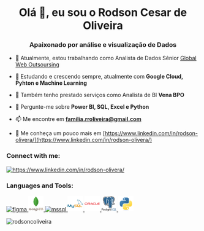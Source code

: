 <h1 align="center">Olá 👋, eu sou o Rodson Cesar de Oliveira</h1>
<h3 align="center">Apaixonado por análise e visualização de Dados</h3>

- 🔭 Atualmente, estou trabalhando como Analista de Dados Sênior [Global Web Outsoursing](https://www.globalweb.com.br/)

- 🌱 Estudando e crescendo sempre, atualmente com **Google Cloud, Pyhton e Machine Learning**

- 👯 Também tenho prestado serviços como Analista de BI **Vena BPO**

- 💬 Pergunte-me sobre **Power BI, SQL, Excel e Python**

- 📫 Me encontre em **familia.rroliveira@gmail.com**

- 📄 Me conheça um pouco mais em [https://www.linkedin.com/in/rodson-olivera/](https://www.linkedin.com/in/rodson-olivera/)

<h3 align="left">Connect with me:</h3>
<p align="left">
<a href="https://linkedin.com/in/https://www.linkedin.com/in/rodson-olivera/" target="blank"><img align="center" src="https://raw.githubusercontent.com/rahuldkjain/github-profile-readme-generator/master/src/images/icons/Social/linked-in-alt.svg" alt="https://www.linkedin.com/in/rodson-olivera/" height="30" width="40" /></a>
</p>

<h3 align="left">Languages and Tools:</h3>
<p align="left"> <a href="https://www.figma.com/" target="_blank" rel="noreferrer"> <img src="https://www.vectorlogo.zone/logos/figma/figma-icon.svg" alt="figma" width="40" height="40"/> </a> <a href="https://www.mongodb.com/" target="_blank" rel="noreferrer"> <img src="https://raw.githubusercontent.com/devicons/devicon/master/icons/mongodb/mongodb-original-wordmark.svg" alt="mongodb" width="40" height="40"/> </a> <a href="https://www.microsoft.com/en-us/sql-server" target="_blank" rel="noreferrer"> <img src="https://www.svgrepo.com/show/303229/microsoft-sql-server-logo.svg" alt="mssql" width="40" height="40"/> </a> <a href="https://www.mysql.com/" target="_blank" rel="noreferrer"> <img src="https://raw.githubusercontent.com/devicons/devicon/master/icons/mysql/mysql-original-wordmark.svg" alt="mysql" width="40" height="40"/> </a> <a href="https://www.oracle.com/" target="_blank" rel="noreferrer"> <img src="https://raw.githubusercontent.com/devicons/devicon/master/icons/oracle/oracle-original.svg" alt="oracle" width="40" height="40"/> </a> <a href="https://www.postgresql.org" target="_blank" rel="noreferrer"> <img src="https://raw.githubusercontent.com/devicons/devicon/master/icons/postgresql/postgresql-original-wordmark.svg" alt="postgresql" width="40" height="40"/> </a> <a href="https://www.python.org" target="_blank" rel="noreferrer"> <img src="https://raw.githubusercontent.com/devicons/devicon/master/icons/python/python-original.svg" alt="python" width="40" height="40"/> </a> </p>

<p><img align="center" src="https://github-readme-stats.vercel.app/api/top-langs?username=rodsoncoliveira&show_icons=true&locale=en&layout=compact" alt="rodsoncoliveira" /></p>

<!---

- 👋 Hi, I’m @rodsoncoliveira
- 👀 I’m interested in ...
- 🌱 I’m currently learning ...
- 💞️ I’m looking to collaborate on ...
- 📫 How to reach me ...


rodsoncoliveira/rodsoncoliveira is a ✨ special ✨ repository because its `README.md` (this file) appears on your GitHub profile.
You can click the Preview link to take a look at your changes.
--->
